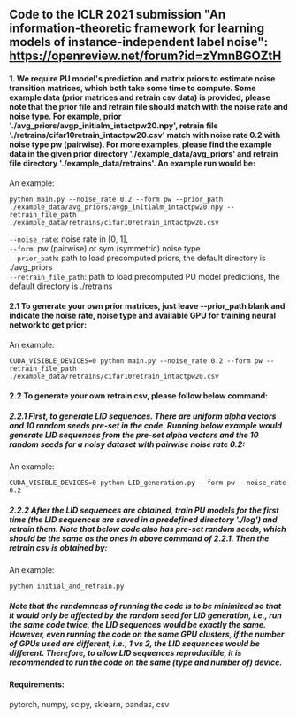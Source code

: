 ## Code to the ICLR 2021 submission "An information-theoretic framework for learning models of instance-independent label noise": https://openreview.net/forum?id=zYmnBGOZtH


#### 1. We require PU model's prediction and matrix priors to estimate noise transition matrices, which both take some time to compute. Some example data (prior matrices and retrain csv data) is provided, please note that the prior file and retrain file should match with the noise rate and noise type. For example, prior './avg_priors/avgp_initialm_intactpw20.npy', retrain file './retrains/cifar10retrain_intactpw20.csv' match with noise rate 0.2 with noise type pw (pairwise). For more examples, please find the example data in the given prior directory './example_data/avg_priors' and retrain file directory './example_data/retrains'. An example run would be:

An example: <br/>
```
python main.py --noise_rate 0.2 --form pw --prior_path ./example_data/avg_priors/avgp_initialm_intactpw20.npy --retrain_file_path ./example_data/retrains/cifar10retrain_intactpw20.csv
```

`--noise_rate`: noise rate in [0, 1], <br/>
`--form`: pw (pairwise) or sym (symmetric) noise type <br/> 
`--prior_path`: path to load precomputed priors, the default directory is ./avg_priors <br/> 
`--retrain_file_path`: path to load precomputed PU model predictions, the default directory is ./retrains <br/>


#### 2.1 To generate your own prior matrices, just leave --prior_path blank and indicate the noise rate, noise type and available GPU for training neural network to get prior:

An example: <br/>

```
CUDA_VISIBLE_DEVICES=0 python main.py --noise_rate 0.2 --form pw --retrain_file_path ./example_data/retrains/cifar10retrain_intactpw20.csv
```

#### 2.2 To generate your own retrain csv, please follow below command:

##### 2.2.1 First, to generate LID sequences. There are uniform alpha vectors and 10 random seeds pre-set in the code. Running below example would generate LID sequences from the pre-set alpha vectors and the 10 random seeds for a noisy dataset with pairwise noise rate 0.2:
An example: <br/>
```
CUDA_VISIBLE_DEVICES=0 python LID_generation.py --form pw --noise_rate 0.2
```

##### 2.2.2 After the LID sequences are obtained, train PU models for the first time (the LID sequences are saved in a predefined directory './log') and retrain them. Note that below code also has pre-set random seeds, which should be the same as the ones in above command of 2.2.1. Then the retrain csv is obtained by:

An example: <br/>

```
python initial_and_retrain.py 
```

##### Note that the randomness of running the code is to be minimized so that it would only be affected by the random seed for LID generation, i.e., run the same code twice, the LID sequences would be exactly the same. However, even running the code on the same GPU clusters, if the number of GPUs used are different, i.e., 1 vs 2, the LID sequences would be different. Therefore, to allow LID sequences reproducible, it is recommended to run the code on the same (type and number of) device.


#### Requirements:
pytorch, numpy, scipy, sklearn, pandas, csv


